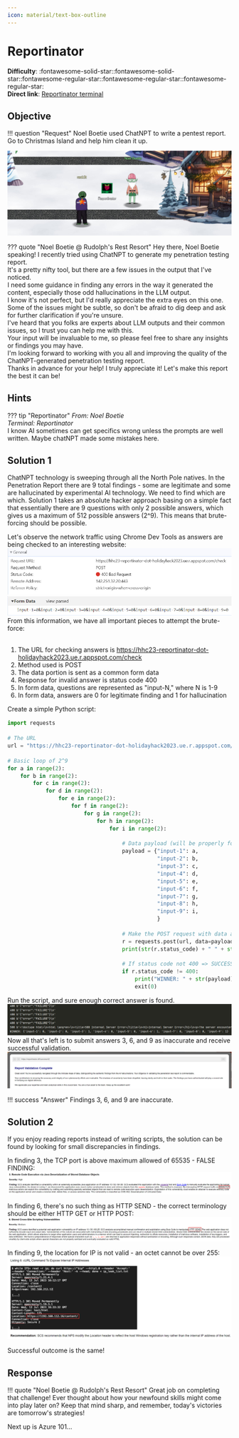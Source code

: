 ```yaml
---
icon: material/text-box-outline
---
```


# Reportinator

**Difficulty**: :fontawesome-solid-star::fontawesome-solid-star::fontawesome-regular-star::fontawesome-regular-star::fontawesome-regular-star:<br/>
**Direct link**: [Reportinator terminal](https://hhc23-reportinator-dot-holidayhack2023.ue.r.appspot.com/?&challenge=reportinator&username=rack3t&id=149696c8-6de8-4a9d-b6c4-883f4e12572b&area=ci-rudolphsrest&location=32,24&tokens=&dna=ATATATTAATATATATATATATATATATATATCGATATGCATATATATATATGCATATATATATATATATATATATTAGCATATATATATATATGCATATATATATATGCATATATATTA)

## Objective

!!! question "Request"
    Noel Boetie used ChatNPT to write a pentest report. Go to Christmas Island and help him clean it up.

![Noel Boetie](../img/objectives/o4/NoelBoetie.jpg)

??? quote "Noel Boetie @ Rudolph's Rest Resort"
    Hey there, Noel Boetie speaking! I recently tried using ChatNPT to generate my penetration testing report.<br/>
    It's a pretty nifty tool, but there are a few issues in the output that I've noticed.<br/>
    I need some guidance in finding any errors in the way it generated the content, especially those odd hallucinations in the LLM output.<br/>
    I know it's not perfect, but I'd really appreciate the extra eyes on this one.<br/>
    Some of the issues might be subtle, so don't be afraid to dig deep and ask for further clarification if you're unsure.<br/>
    I've heard that you folks are experts about LLM outputs and their common issues, so I trust you can help me with this.<br/>
    Your input will be invaluable to me, so please feel free to share any insights or findings you may have.<br/>
    I'm looking forward to working with you all and improving the quality of the ChatNPT-generated penetration testing report.<br/>
    Thanks in advance for your help! I truly appreciate it! Let's make this report the best it can be!<br/>


## Hints
??? tip "Reportinator"
    <i>From: Noel Boetie<br/>
    Terminal: Reportinator</i><br/>
    I know AI sometimes can get specifics wrong unless the prompts are well written. Maybe chatNPT made some mistakes here.


## Solution 1
ChatNPT technology is sweeping through all the North Pole natives.
In the Penetration Report there are 9 total findings - some are legitimate and some are hallucinated by experimental AI technology. We need to find which are which. Solution 1 takes an absolute 
hacker approach basing on a simple fact that essentially there are 9 questions with only 2 possible answers, which gives us
a maximum of 512 possible answers (2^9). This means that brute-forcing should be possible.<br/>

Let's observe the network traffic using Chrome Dev Tools as answers are being checked to an interesting website:
![Headers](../img/objectives/o4/headers.jpg)
![Form Data](../img/objectives/o4/form_data.jpg)<br/>
From this information, we have all important pieces to attempt the brute-force:<br/><br/>
1. The URL for checking answers is https://hhc23-reportinator-dot-holidayhack2023.ue.r.appspot.com/check<br/>
2. Method used is POST<br/>
3. The data portion is sent as a common form data<br/>
4. Response for invalid answer is status code 400<br/>
5. In form data, questions are represented as "input-N," where N is 1-9<br/>
6. In form data, answers are 0 for legitimate finding and 1 for hallucination<br/>

Create a simple Python script:
```python linenums="1" title="brute.py"
import requests

# The URL
url = "https://hhc23-reportinator-dot-holidayhack2023.ue.r.appspot.com/check"

# Basic loop of 2^9
for a in range(2):
    for b in range(2):
        for c in range(2):
            for d in range(2):
                for e in range(2):
                    for f in range(2):
                        for g in range(2):
                            for h in range(2):
                                for i in range(2):

                                    # Data payload (will be properly formatted at send by Python)
                                    payload = {"input-1": a,
                                               "input-2": b,
                                               "input-3": c,
                                               "input-4": d,
                                               "input-5": e,
                                               "input-6": f,
                                               "input-7": g,
                                               "input-8": h,
                                               "input-9": i,
                                               }

                                    # Make the POST request with data and print failures
                                    r = requests.post(url, data=payload)
                                    print(str(r.status_code) + " " + str(r.content))

                                    # If status code not 400 => SUCCESS! and exit
                                    if r.status_code != 400:
                                        print("WINNER: " + str(payload))
                                        exit(0)
```
Run the script, and sure enough correct answer is found.
![Brute-force](../img/objectives/o4/brute.jpg)
Now all that's left is to submit answers 3, 6, and 9 as inaccurate and receive successful validation.
![Validated](../img/objectives/o4/report_validation.jpg)

!!! success "Answer"
    Findings 3, 6, and 9 are inaccurate.


## Solution 2
If you enjoy reading reports instead of writing scripts, the solution can be found by looking for small discrepancies in findings.

In finding 3, the TCP port is above maximum allowed of 65535 - FALSE FINDING:
![Question 3](../img/objectives/o4/3.jpg)

In finding 6, there's no such thing as HTTP SEND - the correct terminology should be either HTTP GET or HTTP POST:
![Question 6](../img/objectives/o4/6.jpg)

In finding 9, the location for IP is not valid - an octet cannot be over 255:
![Question 9](../img/objectives/o4/9.jpg)
 
Successful outcome is the same!

## Response
!!! quote "Noel Boetie @ Rudolph's Rest Resort"
    Great job on completing that challenge! Ever thought about how your newfound skills might come into play later on? Keep that mind sharp, and remember, today's victories are tomorrow's strategies!
    

Next up is Azure 101...
